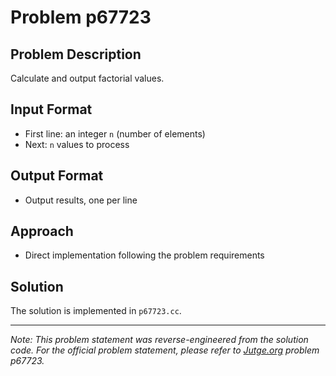 # Problem p67723

## Problem Description

Calculate and output factorial values.

## Input Format

- First line: an integer `n` (number of elements)
- Next: `n` values to process

## Output Format

- Output results, one per line

## Approach

- Direct implementation following the problem requirements

## Solution

The solution is implemented in `p67723.cc`.

---

*Note: This problem statement was reverse-engineered from the solution code. For the official problem statement, please refer to [Jutge.org](https://jutge.org/) problem p67723.*
